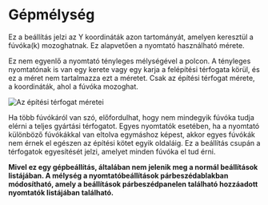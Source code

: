 # Gépmélység

Ez a beállítás jelzi az Y koordináták azon tartományát, amelyen keresztül a fúvóka(k) mozoghatnak. Ez alapvetően a nyomtató használható mérete.

Ez nem egyenlő a nyomtató tényleges mélységével a polcon. A tényleges nyomtatónak is van egy kerete vagy egy karja a felépítési térfogata körül, és ez a méret nem tartalmazza ezt a méretet. Csak az építési térfogat mérete, a koordináták, ahol a fúvóka mozoghat.

![Az építési térfogat méretei](../images/build_volume_dimensions.svg)

Ha több fúvókáról van szó, előfordulhat, hogy nem mindegyik fúvóka tudja elérni a teljes gyártási térfogatot. Egyes nyomtatók esetében, ha a nyomtató különböző fúvókákkal van eltolva egymáshoz képest, akkor egyes fúvókák nem érnek el egészen az építési kötet egyik oldaláig. Ez a beállítás csupán a térfogatok egyesítését jelzi, amelyet minden fúvóka el tud érni.

**Mivel ez egy gépbeállítás, általában nem jelenik meg a normál beállítások listájában. A mélység a nyomtatóbeállítások párbeszédablakban módosítható, amely a beállítások párbeszédpanelen található hozzáadott nyomtatók listájában található.**
